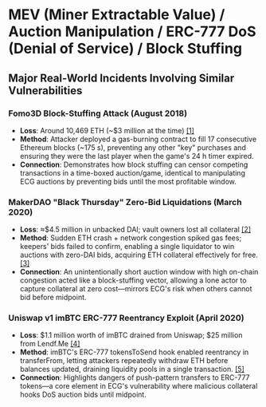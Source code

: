 # MEV (Miner Extractable Value) / Auction Manipulation / ERC-777 DoS (Denial of Service) / Block Stuffing

## Major Real-World Incidents Involving Similar Vulnerabilities

### Fomo3D Block-Stuffing Attack (August 2018)

- **Loss**: Around 10,469 ETH (~$3 million at the time) [[1]](https://hackernoon.com/the-anatomy-of-a-block-stuffing-attack-a488698732ae)
- **Method**: Attacker deployed a gas-burning contract to fill 17 consecutive Ethereum blocks (~175 s), preventing any other "key" purchases and ensuring they were the last player when the game's 24 h timer expired.
- **Connection**: Demonstrates how block stuffing can censor competing transactions in a time-boxed auction/game, identical to manipulating ECG auctions by preventing bids until the most profitable window.

### MakerDAO "Black Thursday" Zero-Bid Liquidations (March 2020)

- **Loss**: ≈$4.5 million in unbacked DAI; vault owners lost all collateral [[2]](https://cryptoslate.com/defi-posterchild-makerdao-reflects-on-4-million-black-thursday-eth-losses/)
- **Method**: Sudden ETH crash + network congestion spiked gas fees; keepers' bids failed to confirm, enabling a single liquidator to win auctions with zero-DAI bids, acquiring ETH collateral effectively for free. [[3]](https://insights.glassnode.com/what-really-happened-to-makerdao/)
- **Connection**: An unintentionally short auction window with high on-chain congestion acted like a block-stuffing vector, allowing a lone actor to capture collateral at zero cost—mirrors ECG's risk when others cannot bid before midpoint.

### Uniswap v1 imBTC ERC-777 Reentrancy Exploit (April 2020)

- **Loss**: $1.1 million worth of imBTC drained from Uniswap; $25 million from Lendf.Me [[4]](https://securityboulevard.com/2020/04/a-hackers-dream-payday-ledf-me-and-uniswap-lose-25-million-worth-of-cryptocurrency/)
- **Method**: imBTC's ERC-777 tokensToSend hook enabled reentrancy in transferFrom, letting attackers repeatedly withdraw ETH before balances updated, draining liquidity pools in a single transaction. [[5]](https://blog.blockmagnates.com/detailed-explanation-of-uniswaps-erc777-re-entry-risk-8fa5b3738e08)
- **Connection**: Highlights dangers of push-pattern transfers to ERC-777 tokens—a core element in ECG's vulnerability where malicious collateral hooks DoS auction bids until midpoint.
